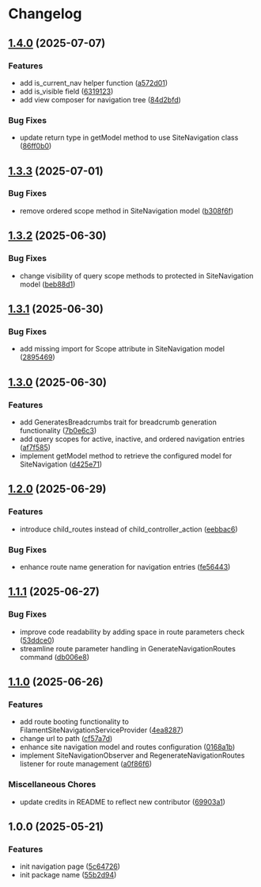 # Changelog

## [1.4.0](https://github.com/rectitude-open/filament-site-navigation/compare/v1.3.3...v1.4.0) (2025-07-07)


### Features

* add is_current_nav helper function ([a572d01](https://github.com/rectitude-open/filament-site-navigation/commit/a572d010a16106c0ec48b62a8152a0c257d3c996))
* add is_visible field ([6319123](https://github.com/rectitude-open/filament-site-navigation/commit/63191239aa6ced3d818f6f56c31a3feb96ecd90f))
* add view composer for navigation tree ([84d2bfd](https://github.com/rectitude-open/filament-site-navigation/commit/84d2bfdfbe1215ba40fa8f5531dbba6b469575e2))


### Bug Fixes

* update return type in getModel method to use SiteNavigation class ([86ff0b0](https://github.com/rectitude-open/filament-site-navigation/commit/86ff0b07174659fa966678be10f2d393049dd9f8))

## [1.3.3](https://github.com/rectitude-open/filament-site-navigation/compare/v1.3.2...v1.3.3) (2025-07-01)


### Bug Fixes

* remove ordered scope method in SiteNavigation model ([b308f6f](https://github.com/rectitude-open/filament-site-navigation/commit/b308f6f3d58dd4587095ec99fd34ae2e7a557112))

## [1.3.2](https://github.com/rectitude-open/filament-site-navigation/compare/v1.3.1...v1.3.2) (2025-06-30)


### Bug Fixes

* change visibility of query scope methods to protected in SiteNavigation model ([beb88d1](https://github.com/rectitude-open/filament-site-navigation/commit/beb88d14acd97686780f7871a465ffff5fcc0f93))

## [1.3.1](https://github.com/rectitude-open/filament-site-navigation/compare/v1.3.0...v1.3.1) (2025-06-30)


### Bug Fixes

* add missing import for Scope attribute in SiteNavigation model ([2895469](https://github.com/rectitude-open/filament-site-navigation/commit/2895469c59eecf4f5254bfe737348f573c167d78))

## [1.3.0](https://github.com/rectitude-open/filament-site-navigation/compare/v1.2.0...v1.3.0) (2025-06-30)


### Features

* add GeneratesBreadcrumbs trait for breadcrumb generation functionality ([7b0e6c3](https://github.com/rectitude-open/filament-site-navigation/commit/7b0e6c330f48d48110b8df147b43fb4d30fd240c))
* add query scopes for active, inactive, and ordered navigation entries ([af7f585](https://github.com/rectitude-open/filament-site-navigation/commit/af7f5852962bcdcef98b19da706375b088171ff7))
* implement getModel method to retrieve the configured model for SiteNavigation ([d425e71](https://github.com/rectitude-open/filament-site-navigation/commit/d425e710b7fc7bbd113e31ab890c5c53694f2aa8))

## [1.2.0](https://github.com/rectitude-open/filament-site-navigation/compare/v1.1.1...v1.2.0) (2025-06-29)


### Features

* introduce child_routes instead of child_controller_action ([eebbac6](https://github.com/rectitude-open/filament-site-navigation/commit/eebbac6bb44d4b7fe80721037111ab07c7fa08b2))


### Bug Fixes

* enhance route name generation for navigation entries ([fe56443](https://github.com/rectitude-open/filament-site-navigation/commit/fe5644326c28364c680834cc26a584a051409a5a))

## [1.1.1](https://github.com/rectitude-open/filament-site-navigation/compare/v1.1.0...v1.1.1) (2025-06-27)


### Bug Fixes

* improve code readability by adding space in route parameters check ([53ddce0](https://github.com/rectitude-open/filament-site-navigation/commit/53ddce05cd59584c001622eb7466015dd579816d))
* streamline route parameter handling in GenerateNavigationRoutes command ([db006e8](https://github.com/rectitude-open/filament-site-navigation/commit/db006e87d862aa1463843cee6816fef48a674834))

## [1.1.0](https://github.com/rectitude-open/filament-site-navigation/compare/v1.0.0...v1.1.0) (2025-06-26)


### Features

* add route booting functionality to FilamentSiteNavigationServiceProvider ([4ea8287](https://github.com/rectitude-open/filament-site-navigation/commit/4ea8287f08ad4cb5615da9864f5bee86024e87f5))
* change url to path ([cf57a7d](https://github.com/rectitude-open/filament-site-navigation/commit/cf57a7d2ac78d8fb97faaa423bee08f29128a9a6))
* enhance site navigation model and routes configuration ([0168a1b](https://github.com/rectitude-open/filament-site-navigation/commit/0168a1bfe7faff6310c5b3b413932571a354fe20))
* implement SiteNavigationObserver and RegenerateNavigationRoutes listener for route management ([a0f86f6](https://github.com/rectitude-open/filament-site-navigation/commit/a0f86f68fcef9e7096b20686afb0e92523dab815))


### Miscellaneous Chores

* update credits in README to reflect new contributor ([69903a1](https://github.com/rectitude-open/filament-site-navigation/commit/69903a1425ed4ec481a2a0d0294a7381c6c3707c))

## 1.0.0 (2025-05-21)


### Features

* init navigation page ([5c64726](https://github.com/rectitude-open/filament-site-navigation/commit/5c6472625ccbdbd7ad8b62d4af7acbda690a74e4))
* init package name ([55b2d94](https://github.com/rectitude-open/filament-site-navigation/commit/55b2d9460e4ad946be4b24df4d7b4da536c92cb9))
